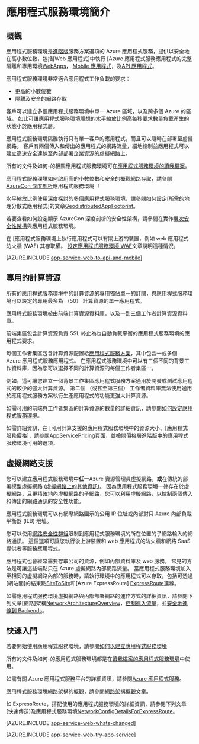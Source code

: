 <properties 
    pageTitle="應用程式服務環境簡介" 
    description="深入了解提供安全、 VNet 加入專用的刻度] 單位執行您的應用程式的所有應用程式服務環境功能。" 
    services="app-service" 
    documentationCenter="" 
    authors="stefsch" 
    manager="wpickett" 
    editor=""/>

<tags 
    ms.service="app-service" 
    ms.workload="na" 
    ms.tgt_pltfrm="na" 
    ms.devlang="na" 
    ms.topic="article" 
    ms.date="10/04/2016"
    ms.author="stefsch"/>

# <a name="introduction-to-app-service-environment"></a>應用程式服務環境簡介

## <a name="overview"></a>概觀 ##
應用程式服務環境是[進階版][PremiumTier]服務方案選項的 Azure 應用程式服務，提供以安全地在高小數位數，包括[Web 應用程式]中執行 [Azure 應用程式服務應用程式的完整隔離和專用環境[WebApps]， [Mobile 應用程式][MobileApps]，及[API 應用程式][APIApps]。  

應用程式服務環境非常適合應用程式工作負載的要求︰

- 更高的小數位數
- 隔離及安全的網路存取

客戶可以建立多個應用程式服務環境中單一 Azure 區域，以及跨多個 Azure 的區域。  如此可讓應用程式服務環境理想的水平縮放比例高每秒要求數量負載產生的狀態小於應用程式層。

應用程式服務環境隔離執行只有單一客戶的應用程式，而且可以隨時在部署至虛擬網路。  客戶有兩個傳入和傳出的應用程式的網路流量，細地控制並應用程式可以建立高速安全連線至內部部署企業資源的虛擬網路上。

所有的文件及如何-的相關應用程式服務環境可在[應用程式服務環境的讀我檔案](../app-service/app-service-app-service-environments-readme.md)。

應用程式服務環境如何啟用高的小數位數和安全的概觀網路存取，請參閱[AzureCon 深度剖析][AzureConDeepDive]應用程式服務環境 ！

水平縮放比例使用深度探討的多個應用程式服務環境，請參閱如何設定[所需的地理分散式應用程式]的文章[GeodistributedAppFootprint]。

若要查看如何設定顯示 AzureCon 深度剖析的安全性架構，請參閱在實作[層次安全性架構](app-service-app-service-environment-layered-security.md)與應用程式服務環境。

在 [應用程式服務環境上執行應用程式可以有閘上游的裝置，例如 web 應用程式防火牆 (WAF) 其存取權。  [設定應用程式服務環境 WAF](app-service-app-service-environment-web-application-firewall.md)文章說明這種情況。 

[AZURE.INCLUDE [app-service-web-to-api-and-mobile](../../includes/app-service-web-to-api-and-mobile.md)] 

## <a name="dedicated-compute-resources"></a>專用的計算資源 ##
所有的應用程式服務環境中的計算資源的專用獨佔單一的訂閱，與應用程式服務環境可以設定的專用最多為 （50） 計算資源的單一應用程式。

應用程式服務環境被由前端計算資源資料庫，以及一到三個工作者計算資源資料庫。 

前端集區包含計算資源負責 SSL 終止為也自動負載平衡的應用程式服務環境的應用程式要求。 

每個工作者集區包含計算資源配置給[應用程式服務方案][AppServicePlan]，其中包含一或多個 Azure 應用程式服務應用程式。  在應用程式服務環境中可以有三個不同的背景工作資料庫，因為您可以選擇不同的計算資源的每個工作者集區一。  

例如，這可讓您建立一個背景工作集區應用程式服務方案適用於開發或測試應用程式的較少的強大計算資源。  第二個 （或甚至第三個） 工作者資料庫無法使用適用於應用程式服務方案執行生產應用程式的功能更強大計算資源。

如需可用的前端與工作者集區的計算資源的數量的詳細資訊，請參閱[如何設定應用程式服務環境][HowToConfigureanAppServiceEnvironment]。  

如需詳細資訊，在 [可用計算支援的應用程式服務環境中的資源大小、[應用程式服務價格]，請參閱[AppServicePricing]頁面，並檢閱價格層進階版中的應用程式服務環境可用的選項。

## <a name="virtual-network-support"></a>虛擬網路支援 ##
您可以建立應用程式服務環境中**任一**Azure 資源管理員虛擬網路，**或**在傳統的部署模型虛擬網路 ([虛擬網路上的其他資訊][MoreInfoOnVirtualNetworks])。  因為應用程式服務環境一律存在於虛擬網路，且更精確地內虛擬網路的子網路，您可以利用虛擬網路，以控制兩個傳入和傳出的網路通訊的安全性功能。  

應用程式服務環境可以有網際網路圖示的公用 IP 位址或內部對只 Azure 內部負載平衡器 (ILB) 地址。

您可以使用[網路安全性群組][NetworkSecurityGroups]限制到應用程式服務環境的所在位置的子網路輸入的網路通訊。  這個選項可讓您執行後上游裝置和 web 應用程式的防火牆和網路 SaaS 提供者等服務應用程式。

應用程式也會經常需要存取公司的資源，例如內部資料庫及 web 服務。  常見的方法是可讓這些端點只在 Azure 虛擬網路內部網路流量。  當應用程式服務環境加入至相同的虛擬網路內部的服務時，請執行環境中的應用程式可以存取，包括可透過[網站間]的結束點[SiteToSite]和[Azure ExpressRoute] [ExpressRoute]連線。

如需應用程式服務環境虛擬網路與內部部署網路的運作方式的詳細資訊，請參閱下列文章[網路]架構[NetworkArchitectureOverview]，[控制連入流量][ControllingInboundTraffic]，並[安全地連線到 Backends][SecurelyConnectingToBackends]。 

## <a name="getting-started"></a>快速入門

若要開始使用應用程式服務環境，請參閱[如何以建立應用程式服務環境][HowToCreateAnAppServiceEnvironment]

所有的文件及如何-的應用程式服務環境都是在[讀我檔案的應用程式服務環境](../app-service/app-service-app-service-environments-readme.md)中使用。

如需有關 Azure 應用程式服務平台的詳細資訊，請參閱[Azure 應用程式服務][AzureAppService]。

應用程式服務環境網路架構的概觀，請參閱[網路架構概觀][NetworkArchitectureOverview]文章。

如 ExpressRoute，搭配使用的應用程式服務環境的詳細資訊，請參閱下列文章[快速傳送]及應用程式服務環境[NetworkConfigDetailsForExpressRoute]。

[AZURE.INCLUDE [app-service-web-whats-changed](../../includes/app-service-web-whats-changed.md)]

[AZURE.INCLUDE [app-service-web-try-app-service](../../includes/app-service-web-try-app-service.md)]

<!-- LINKS -->
[PremiumTier]: http://azure.microsoft.com/pricing/details/app-service/
[MoreInfoOnVirtualNetworks]: https://azure.microsoft.com/documentation/articles/virtual-networks-faq/
[AppServicePlan]: http://azure.microsoft.com/documentation/articles/azure-web-sites-web-hosting-plans-in-depth-overview/
[HowToCreateAnAppServiceEnvironment]: http://azure.microsoft.com/documentation/articles/app-service-web-how-to-create-an-app-service-environment/
[AzureAppService]: http://azure.microsoft.com/documentation/articles/app-service-value-prop-what-is/
[WebApps]: http://azure.microsoft.com/documentation/articles/app-service-web-overview/
[MobileApps]: http://azure.microsoft.com/documentation/articles/app-service-mobile-value-prop-preview/
[APIApps]: http://azure.microsoft.com/documentation/articles/app-service-api-apps-why-best-platform/
[LogicApps]: http://azure.microsoft.com/documentation/articles/app-service-logic-what-are-logic-apps/
[AzureConDeepDive]:  https://azure.microsoft.com/documentation/videos/azurecon-2015-deploying-highly-scalable-and-secure-web-and-mobile-apps/
[GeodistributedAppFootprint]:  https://azure.microsoft.com/documentation/articles/app-service-app-service-environment-geo-distributed-scale/
[NetworkSecurityGroups]: https://azure.microsoft.com/documentation/articles/virtual-networks-nsg/
[SiteToSite]: https://azure.microsoft.com/documentation/articles/vpn-gateway-site-to-site-create/
[ExpressRoute]: http://azure.microsoft.com/services/expressroute/
[HowToConfigureanAppServiceEnvironment]:  http://azure.microsoft.com/documentation/articles/app-service-web-configure-an-app-service-environment/
[ControllingInboundTraffic]:  https://azure.microsoft.com/documentation/articles/app-service-app-service-environment-control-inbound-traffic/
[SecurelyConnectingToBackends]:  https://azure.microsoft.com/documentation/articles/app-service-app-service-environment-securely-connecting-to-backend-resources/
[NetworkArchitectureOverview]:  https://azure.microsoft.com/documentation/articles/app-service-app-service-environment-network-architecture-overview/
[NetworkConfigDetailsForExpressRoute]:  https://azure.microsoft.com/documentation/articles/app-service-app-service-environment-network-configuration-expressroute/
[AppServicePricing]: http://azure.microsoft.com/pricing/details/app-service/ 

<!-- IMAGES -->

 
